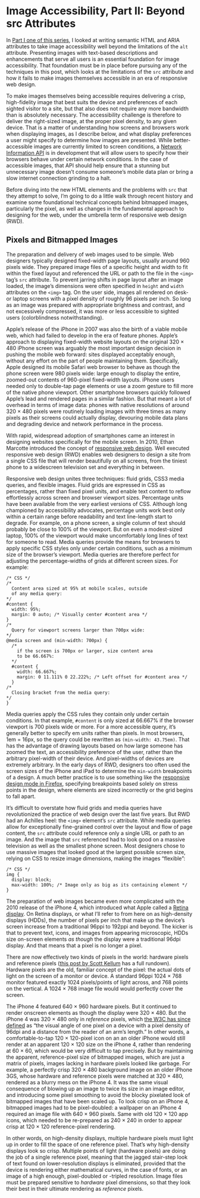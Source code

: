 # Image Accessibility, Part II: Beyond src Attributes

In [Part I one of this series](http://www.digitalrhetoriccollaborative.org/2016/06/15/image-accessibility-part-i-beyond-alt-attributes/), I looked at writing semantic HTML and ARIA attributes to take image accessibility well beyond the limitations of the `alt` attribute. Presenting images with text-based descriptions and enhancements that serve all users is an essential foundation for image accessibility. That foundation must be in place before pursuing any of the techniques in this post, which looks at the limitations of the `src` attribute and how it fails to make images themselves accessible in an era of responsive web design.

To make images themselves being accessible requires delivering a crisp, high-fidelity image that best suits the device and preferences of each sighted visitor to a site, but that also does not require any more bandwidth than is absolutely necessary. The accessibility challenge is therefore to deliver the right-sized image, at the proper pixel density, to any given device. That is a matter of understanding how screens and browsers work when displaying images, as I describe below, and what display preferences a user might specify to determine how images are presented. While better-accessible images are currently limited to screen conditions, a [Network Information API](https://w3c.github.io/netinfo/) is in development that will allow users to specify how their browsers behave under certain network conditions. In the case of accessible images, that API should help ensure that a stunning but unnecessary image doesn’t consume someone’s mobile data plan or bring a slow internet connection grinding to a halt.

Before diving into the new HTML elements and the problems with `src` that they attempt to solve, I’m going to do a little walk through recent history and examine some foundational technical concepts behind bitmapped images, particularly the pixel, as well as changes in the fundamental approach to designing for the web, under the umbrella term of responsive web design (RWD).

## Pixels and Bitmapped Images

The preparation and delivery of web images used to be simple. Web designers typically designed fixed-width page layouts, usually around 960 pixels wide. They prepared image files of a specific height and width to fit within the fixed layout and referenced the URL or path to the file in the `<img>` tag’s `src` attribute. To prevent jarring shifts in page layout after an image loaded, the image’s dimensions were often specified in `height` and `width` attributes on the `<img>` tag. On the user side, images all rendered on desk- or laptop screens with a pixel density of roughly 96 pixels per inch. So long as an image was prepared with appropriate brightness and contrast, and not excessively compressed, it was more or less accessible to sighted users (colorblindness notwithstanding).

Apple’s release of the iPhone in 2007 was also the birth of a viable mobile web, which had failed to develop in the era of feature phones. Apple’s approach to displaying fixed-width website layouts on the original 320 × 480 iPhone screen was arguably the most important design decision in pushing the mobile web forward: sites displayed acceptably enough, without any effort on the part of people maintaining them. Specifically, Apple designed its mobile Safari web browser to behave as though the phone screen were 980 pixels wide: large enough to display the entire, zoomed-out contents of 960-pixel fixed-width layouts. iPhone users needed only to double-tap page elements or use a zoom gesture to fill more of the native phone viewport. Other smartphone browsers quickly followed Apple’s lead and rendered pages in a similar fashion. But that meant a lot of overhead in terms of image data: phones with native resolutions of around 320 × 480 pixels were routinely loading images with three times as many pixels as their screens could actually display, devouring mobile data plans and degrading device and network performance in the process.

With rapid, widespread adoption of smartphones came an interest in designing websites specifically for the mobile screen. In 2010, Ethan Marcotte introduced the concept of [responsive web design](http://alistapart.com/article/responsive-web-design). Well executed responsive web design (RWD) enables web designers to design a site from a single CSS file that will render beautifully on all screens, from the tiniest phone to a widescreen television set and everything in between.

Responsive web design unites three techniques: fluid grids, CSS3 media queries, and flexible images. Fluid grids are expressed in CSS as percentages, rather than fixed pixel units, and enable text content to reflow effortlessly across screen and browser viewport sizes. Percentage units have been available from the very earliest versions of CSS. Although long championed by accessibility advocates, percentage units work best only within a certain range before readability and text line-length start to degrade. For example, on a phone screen, a single column of text should probably be close to 100% of the viewport. But on even a modest-sized laptop, 100% of the viewport would make uncomfortably long lines of text for someone to read. Media queries provide the means for browsers to apply specific CSS styles only under certain conditions, such as a minimum size of the browser’s viewport. Media queries are therefore perfect for adjusting the percentage-widths of grids at different screen sizes. For example:

    /* CSS */
    /*
      Content area sized at 95% at mobile scales, outside
      of any media query:
    */
    #content {
      width: 95%;
      margin: 0 auto; /* Visually center #content area */
    }
    /*
      Query for viewport screens larger than 700px wide:
    */
    @media screen and (min-width: 700px) {
      /*
        if the screen is 700px or larger, size content area
        to be 66.667%:
      */
      #content {
        width: 66.667%;
        margin: 0 11.111% 0 22.222%; /* Left offset for #content area */
      }
    /*
      Closing bracket from the media query:
    */
    }

Media queries apply the CSS rules they contain only under certain conditions. In that example, `#content` is only sized at 66.667% if the browser viewport is 700 pixels wide or more. For a more accessible query, it’s generally better to specify em units rather than pixels. In most browsers, 1em = 16px, so the query could be rewritten as `(min-width: 43.75em)`. That has the advantage of drawing layouts based on how large someone has zoomed the text, an accessibility preference of the user, rather than the arbitrary pixel-width of their device. And pixel-widths of devices are extremely arbitrary. In the early days of RWD, designers too often used the screen sizes of the iPhone and iPad to determine the `min-width` breakpoints of a design. A much better practice is to use something like the [responsive design mode in Firefox](https://developer.mozilla.org/en-US/docs/Tools/Responsive_Design_Mode), specifying breakpoints based solely on stress points in the design, where elements are sized incorrectly or the grid begins to fall apart.

It’s difficult to overstate how fluid grids and media queries have revolutionized the practice of web design over the last five years. But RWD had an Achilles heel: the `<img>` element’s `src` attribute. While media queries allow for exceptionally fine-grained control over the layout and flow of page content, the `src` attribute could reference only a single URL or path to an image. And the image that `src` referenced had to look good on a massive television as well as the smallest phone screen. Most designers chose to use massive images that looked good at the largest possible screen size, relying on CSS to resize image dimensions, making the images “flexible”:

    /* CSS */
    img {
      display: block;
      max-width: 100%; /* Image only as big as its containing element */
    }

The preparation of web images became even more complicated with the 2010 release of the iPhone 4, which introduced what Apple called a [Retina display](https://support.apple.com/en-us/HT202471). On Retina displays, or what I’ll refer to from here on as high-density displays (HDDs), the number of pixels per inch that make up the device’s screen increase from a traditional 96ppi to 192ppi and beyond. The kicker is that to prevent text, icons, and images from appearing microscopic, HDDs size on-screen elements *as though* the display were a traditional 96dpi display. And that means that a pixel is no longer a pixel.

There are now effectively two kinds of pixels in the world: hardware pixels and reference pixels ([this post by Scott Kellum](http://alistapart.com/article/a-pixel-identity-crisis) has a full rundown). Hardware pixels are the old, familiar concept of the pixel: the actual dots of light on the screen of a monitor or device. A standard 96ppi 1024 × 768 monitor featured exactly 1024 pixels/points of light across, and 768 points on the vertical. A 1024 × 768 image file would would perfectly cover the screen.

The iPhone 4 featured 640 × 960 hardware pixels. But it continued to render onscreen elements as though the display were 320 × 480. But the iPhone 4 was 320 × 480 only in *reference* pixels, which  [the W3C has since defined](http://www.w3.org/TR/css-values/#reference-pixel) as “the visual angle of one pixel on a device with a pixel density of 96dpi and a distance from the reader of an arm’s length.” In other words, a comfortable-to-tap 120 × 120-pixel icon on an an older iPhone would still render at an apparent 120 × 120 size on the iPhone 4, rather than rendering at 60 × 60, which would be very difficult to tap precisely. But by maintaining the apparent, reference-pixel size of bitmapped images, which are just a matrix of pixels, images lacking in hardware pixels looked like garbage. For example, a perfectly crisp 320 × 480 background image on an older iPhone 3GS, whose hardware and reference pixels were matched at 320 × 480, rendered as a blurry mess on the iPhone 4. It was the same visual consequence of blowing up an image to twice its size in an image editor, and introducing some pixel smoothing to avoid the blocky pixelated look of bitmapped images that have been scaled up. To look crisp on an iPhone 4, bitmapped images had to be pixel-doubled: a wallpaper on an iPhone 4 required an image file with 640 × 960 pixels. Same with old 120 × 120 app icons, which needed to be re-prepared as 240 × 240 in order to appear crisp at 120 × 120 reference-pixel rendering.

In other words, on high-density displays, multiple hardware pixels must light up in order to fill the space of one reference pixel. That’s why high-density displays look so crisp. Multiple points of light (hardware pixels) are doing the job of a single reference pixel, meaning that the jagged stair-step look of text found on lower-resolution displays is eliminated, provided that the device is rendering either mathematical curves, in the case of fonts, or an image of a high enough, pixel-doubled or -tripled resolution. Image files must be prepared sensitive to *hardware* pixel dimensions, so that they look their best in their ultimate rendering as *reference* pixels.






